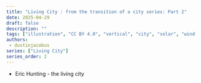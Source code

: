 ```yaml
---
title: "Living City : from the transition of a city series: Part 2"
date: 2025-04-29
draft: false
description: ""
tags: ["illustration", "CC BY 4.0", "vertical", "city", "solar", "wind turbine", "people", "transport"]
authors:
 - dustinjacobus
series: ["Living City"]
series_order: 2
---
```


- Eric Hunting - the living city
